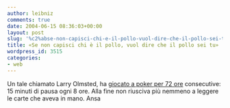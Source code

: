 ```yaml
---
author: leibniz
comments: true
date: 2004-06-15 08:36:03+00:00
layout: post
slug: '%c2%abse-non-capisci-chi-e-il-pollo-vuol-dire-che-il-pollo-sei-tu%c2%bb'
title: «Se non capisci chi è il pollo, vuol dire che il pollo sei tu»
wordpress_id: 3515
categories:
- web
---
```


Un tale chiamato Larry Olmsted, ha [giocato a poker per 72 ore](http://www.ansa.it/fdg02/200406141656153986/200406141656153986.html) consecutive: 15 minuti di pausa ogni 8 ore. Alla fine non riusciva più nemmeno a leggere le carte che aveva in mano.
Ansa

